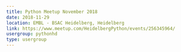 ```yaml
---
title: Python Meetup November 2018
date: 2018-11-29
location: EMBL - BSAC Heidelberg, Heidelberg
link: https://www.meetup.com/HeidelbergPython/events/256345964/
usergroup: pythonhd
type: usergroup
---
```

